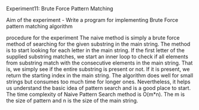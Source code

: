 Experiment11: Brute Force Pattern Matching



Aim of the experiment - Write a program for implementing Brute Force pattern matching algorithm


procedure for the experiment
The naive method is simply a brute force method of searching for the given substring in the main string.
The method is to start looking for each letter in the main string. If the first letter of the supplied substring matches, 
we start an inner loop to check if all elements from substring match with the consecutive elements in the main string. 
That is, we simply see if the entire substring is present or not. If it is present, we return the starting index in the main string.
The algorithm does well for small strings but consumes too much time for longer ones. Nevertheless, it helps us understand 
the basic idea of pattern search and is a good place to start. 
The time complexity of Naive Pattern Search method is O(m*n). The m is the size of pattern and n is the size of the main string.

